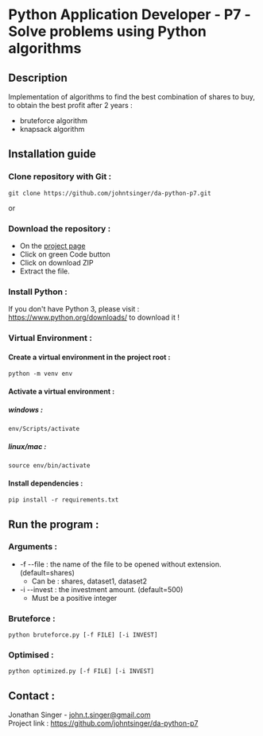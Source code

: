 # Python Application Developer - P7 -Solve problems using Python algorithms

## Description

Implementation of algorithms to find the best combination of shares to buy, to obtain the best profit after 2 years :
  - bruteforce algorithm
  - knapsack algorithm

## Installation guide

### Clone repository with Git :

    git clone https://github.com/johntsinger/da-python-p7.git
    
or

### Download the repository :

- On the [project page](https://github.com/johntsinger/da-python-p7)
- Click on green Code button
- Click on download ZIP
- Extract the file.

### Install Python :

If you don't have Python 3, please visit : https://www.python.org/downloads/ to download it !

### Virtual Environment :

#### Create a virtual environment in the project root :

    python -m venv env

#### Activate a virtual environment :

##### windows :

    env/Scripts/activate
    
##### linux/mac :

    source env/bin/activate
    
#### Install dependencies :

    pip install -r requirements.txt

## Run the program :

### Arguments :

  - -f --file : the name of the file to be opened without extension. (default=shares)
    - Can be : shares, dataset1, dataset2
  - -i --invest : the investment amount. (default=500)
    - Must be a positive integer

### Bruteforce :

    python bruteforce.py [-f FILE] [-i INVEST]


### Optimised :

    python optimized.py [-f FILE] [-i INVEST]

## Contact :
Jonathan Singer - john.t.singer@gmail.com\
Project link : https://github.com/johntsinger/da-python-p7
